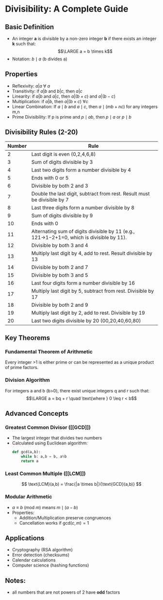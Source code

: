 
# Divisibility: A Complete Guide

## Basic Definition
- An integer **a** is divisible by a non-zero integer **b** if there exists an integer **k** such that:
  $$\LARGE a = b \times k$$
- Notation: $b \mid a$ (b divides a)
## Properties
* Reflexivity:  $a | a\ \forall\ a$
* Transitivity: if $a | b$ and $b | c$, then $a | c$
* Linearity: if $a | b$ and $a | c$, then $a | (b + c)$ and $a | (b - c)$
* Multiplication: if $a | b$, then $a | (b \times c)\ \forall c$ 
* Linear Combination: If $a \mid b$ and $a \mid c$, then $a \mid (mb + nc)$ for any integers m,n
* Prime Divisibility: If p is prime and $p \mid ab$, then $p \mid a$ or $p \mid b$
## Divisibility Rules (2-20)

| Number | Rule                                                                                     |
| ------ | ---------------------------------------------------------------------------------------- |
| 2      | Last digit is even (0,2,4,6,8)                                                           |
| 3      | Sum of digits divisible by 3                                                             |
| 4      | Last two digits form a number divisible by 4                                             |
| 5      | Ends with 0 or 5                                                                         |
| 6      | Divisible by both 2 and 3                                                                |
| 7      | Double the last digit, subtract from rest. Result must be divisible by 7                 |
| 8      | Last three digits form a number divisible by 8                                           |
| 9      | Sum of digits divisible by 9                                                             |
| 10     | Ends with 0                                                                              |
| 11     | Alternating sum of digits divisible by 11 (e.g., 121→1−2+1=0, which is divisible by 11). |
| 12     | Divisible by both 3 and 4                                                                |
| 13     | Multiply last digit by 4, add to rest. Result divisible by 13                            |
| 14     | Divisible by both 2 and 7                                                                |
| 15     | Divisible by both 3 and 5                                                                |
| 16     | Last four digits form a number divisible by 16                                           |
| 17     | Multiply last digit by 5, subtract from rest. Divisible by 17                            |
| 18     | Divisible by both 2 and 9                                                                |
| 19     | Multiply last digit by 2, add to rest. Divisible by 19                                   |
| 20     | Last two digits divisible by 20 (00,20,40,60,80)                                         |

## Key Theorems

### Fundamental Theorem of Arithmetic
Every integer >1 is either prime or can be represented as a unique product of prime factors.

### Division Algorithm
For integers a and b (b>0), there exist unique integers q and r such that:
$$\LARGE a = bq + r \quad \text{where } 0 \leq r < b$$

## Advanced Concepts

### Greatest Common Divisor ([[GCD]])
- The largest integer that divides two numbers
- Calculated using Euclidean algorithm:
  ```python
  def gcd(a,b):
      while b: a,b = b, a%b
      return a
  ```

### Least Common Multiple ([[LCM]])
$$ \text{LCM}(a,b) = \frac{|a \times b|}{\text{GCD}(a,b)} $$

### Modular Arithmetic
- $a \equiv b \ (\text{mod}\ m)$ means $m \mid (a-b)$
- Properties:
  - Addition/Multiplication preserve congruences
  - Cancellation works if $\text{gcd}(c,m) = 1$
## Applications
- Cryptography (RSA algorithm)
- Error detection (checksums)
- Calendar calculations
- Computer science (hashing functions)

## Notes:
* all numbers that are not powers of 2 have **odd** factors